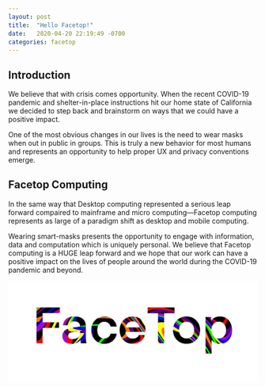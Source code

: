 ```yaml
---
layout: post
title:  "Hello Facetop!"
date:   2020-04-20 22:19:49 -0700
categories: facetop
---
```


## Introduction

We believe that with crisis comes opportunity. When the recent COVID-19 pandemic and shelter-in-place instructions hit our home state of California we decided to step back and brainstorm on ways that we could have a positive impact.

One of the most obvious changes in our lives is the need to wear masks when out in public in groups. This is truly a new behavior for most humans and represents an opportunity to help proper UX and privacy conventions emerge.

## Facetop Computing

In the same way that Desktop computing represented a serious leap forward compaired to mainframe and micro computing&mdash;Facetop computing represents as large of a paradigm shift as desktop and mobile computing.

Wearing smart-masks presents the opportunity to engage with information, data and computation which is uniquely personal. We believe that Facetop computing is a HUGE leap forward and we hope that our work can have a positive impact on the lives of people around the world during the COVID-19 pandemic and beyond.

![Facetop logo](/assets/facetop_logo.jpg)
